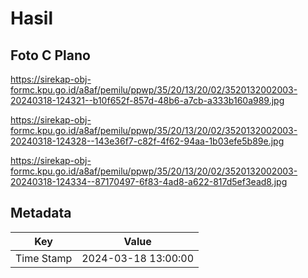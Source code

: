 # Hasil

## Foto C Plano

https://sirekap-obj-formc.kpu.go.id/a8af/pemilu/ppwp/35/20/13/20/02/3520132002003-20240318-124321--b10f652f-857d-48b6-a7cb-a333b160a989.jpg

https://sirekap-obj-formc.kpu.go.id/a8af/pemilu/ppwp/35/20/13/20/02/3520132002003-20240318-124328--143e36f7-c82f-4f62-94aa-1b03efe5b89e.jpg

https://sirekap-obj-formc.kpu.go.id/a8af/pemilu/ppwp/35/20/13/20/02/3520132002003-20240318-124334--87170497-6f83-4ad8-a622-817d5ef3ead8.jpg


## Metadata

| Key        | Value               |
| ---------- | ------------------- |
| Time Stamp | 2024-03-18 13:00:00 |



